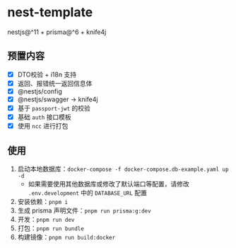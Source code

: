 # nest-template

nestjs@^11 + prisma@^6 + knife4j

## 预置内容

- [x] DTO校验 + i18n 支持
- [x] 返回、报错统一返回信息体
- [x] @nestjs/config
- [x] @nestjs/swagger -> knife4j
- [x] 基于 `passport-jwt` 的校验
- [x] 基础 `auth` 接口模板
- [x] 使用 `ncc` 进行打包

## 使用
1. 启动本地数据库：`docker-compose -f docker-compose.db-example.yaml up -d`
	- 如果需要使用其他数据库或修改了默认端口等配置，请修改 `.env.development` 中的 `DATABASE_URL` 配置
2. 安装依赖：`pnpm i`
3. 生成 prisma 声明文件：`pnpm run prisma:g:dev`
4. 开发：`pnpm run dev`
5. 打包：`pnpm run bundle`
6. 构建镜像：`pnpm run build:docker`